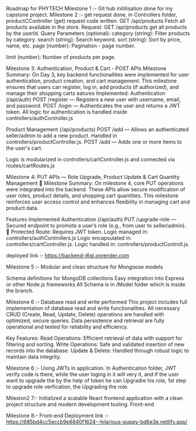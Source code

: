 
Roadmap for PHYTECH
Milestone 1 :- Git hub initilisation done for my capstone project. Milestone 2 :- get request done, in Controllers folder, productCController (get) request code written. GET /api/products Fetch all products available in the store. Request: GET /api/products get all products by the userId. Query Parameters (optional): category (string): Filter products by category. search (string): Search keyword. sort (string): Sort by price, name, etc. page (number): Pagination - page number.

limit (number): Number of products per page.

Milestone 3: Authentication, Product & Cart - POST APIs Milestone Summary: On Day 3, key backend functionalities were implemented for user authentication, product creation, and cart management. This milestone ensures that users can register, log in, add products (if authorized), and manage their shopping carts eatures Implemented: Authentication (/api/auth) POST /register — Registers a new user with username, email, and password. POST /login — Authenticates the user and returns a JWT token. All logic for authentication is handled inside controllers/authController.js

Product Management (/api/products) POST /add — Allows an authenticated seller/admin to add a new product. Handled in controllers/productController.js. POST /add — Adds one or more items to the user's cart.

Logic is modularized in controllers/cartController.js and connected via routes/cartRoutes.js

Milestone 4: PUT APIs — Role Upgrade, Product Update & Cart Quantity Management 🎯 Milestone Summary: On milestone 4, core PUT operations were integrated into the backend. These APIs allow secure modification of user roles, product details, and shopping cart quantities. This milestone reinforces user access control and enhances flexibility in managing cart and product data.

Features Implemented Authentication (/api/auth) PUT /upgrade-role — Secured endpoint to promote a user’s role (e.g., from user to seller/admin). 🔐 Protected Route: Requires JWT token. Logic managed in: controllers/authControllers.js Logic encapsulated in: controllers/cartController.js. Logic handled in: controllers/productControll.js.

deployed link :- https://backend-j6gi.onrender.com

Milestone 5 :- Modular and clean structure for Mongoose models

Schema definitions for MongoDB collections Easy integration into Express or other Node.js frameworks All Schema is in /Model folder which is inside the branch.

Milestone 6 :- Database read and write performed This project includes full implementation of database read and write functionalities. All necessary CRUD (Create, Read, Update, Delete) operations are handled with optimized, secure queries. Data persistence and retrieval are fully operational and tested for reliability and efficiency.

Key Features: Read Operations: Efficient retrieval of data with support for filtering and sorting. Write Operations: Safe and validated insertion of new records into the database. Update & Delete: Handled through robust logic to maintain data integrity.

Milestone 6 :- Using JWTs in application. In Authentication folder, JWT verify code is there, while the user loging in it will very it, and if the user want to upgrade the by the help of token he can Upgradre his role, 1st step to upgrade role verfication, the Upgrading the role.

Mileston2 7:- Initialized a scalable React frontend application with a clean project structure and modern development tooling. Front-end

Milestone 8:- Front-end Deployment link :- https://685bd4cc5eccb9e6840f1624--hilarious-puppy-bd6e3e.netlify.app/